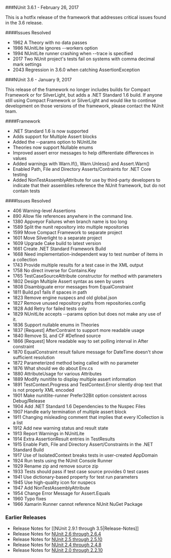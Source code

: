 ###NUnit 3.6.1 - February 26, 2017

This is a hotfix release of the framework that addresses critical issues found in
the 3.6 release.

####Issues Resolved

 * 1962 A Theory with no data passes
 * 1986 NUnitLite ignores --workers option
 * 1994 NUnitLite runner crashing when --trace is specified
 * 2017 Two NUnit project's tests fail on systems with comma decimal mark settings
 * 2043 Regression in 3.6.0 when catching AssertionException

###NUnit 3.6 - January 9, 2017

This release of the framework no longer includes builds for Compact Framework or for SilverLight, but adds a .NET Standard 1.6 build. If anyone still using Compact Framework or SilverLight and would like to continue development on those versions of the framework, please contact the NUnit team.

####Framework

 * .NET Standard 1.6 is now supported
 * Adds support for Multiple Assert blocks
 * Added the --params option to NUnitLite
 * Theories now support Nullable enums
 * Improved assert error messages to help differentiate differences in values
 * Added warnings with Warn.If(), Warn.Unless() and Assert.Warn()
 * Enabled Path, File and Directory Asserts/Contraints for .NET Core testing
 * Added NonTestAssemblyAttribute for use by third-party developers to indicate that their assemblies reference the NUnit framework, but do not contain tests

####Issues Resolved

 * 406 Warning-level Assertions
 * 890 Allow file references anywhere in the command line.
 * 1380 Appveyor Failures when branch name is too long
 * 1589 Split the nunit repository into multiple repositories
 * 1599 Move Compact Framework to separate project
 * 1601 Move Silverlight to a separate project
 * 1609 Upgrade Cake build to latest version
 * 1661 Create .NET Standard Framework Build
 * 1668 Need implementation-independent way to test number of items in a collection
 * 1743 Provide multiple results for a test case in the XML output
 * 1758 No direct inverse for Contains.Key
 * 1765 TestCaseSourceAttribute constructor for method with parameters
 * 1802 Design Multiple Assert syntax as seen by users
 * 1808 Disambiguate error messages from EqualConstraint
 * 1811 Build.ps1 fails if spaces in path
 * 1823 Remove engine nuspecs and old global.json
 * 1827 Remove unused repository paths from repositories.config
 * 1828 Add Retry for failed tests only
 * 1829 NUnitLite accepts --params option but does not make any use of it.
 * 1836 Support nullable enums in Theories
 * 1837 [Request] AfterContraint to support more readable usage
 * 1840 Remove SL and CF #Defined source
 * 1866 [Request] More readable way to set polling interval in After constraint
 * 1870 EqualConstraint result failure message for DateTime doesn't show sufficient resolution
 * 1872 Parameterized method being called with no parameter
 * 1876 What should we do about Env.cs
 * 1880 AttributeUsage for various Attributes
 * 1889 Modify nunitlite to display multiple assert information
 * 1891 TestContext.Progress and TestContext.Error silently drop text that is not properly XML encoded
 * 1901 Make nunitlite-runner Prefer32Bit option consistent across Debug/Release
 * 1904 Add .NET Standard 1.6 Dependencies to the Nuspec Files
 * 1907 Handle early termination of multiple assert block
 * 1911 Changing misleading comment that implies that every ICollection<T> is a list
 * 1912 Add new warning status and result state
 * 1913 Report Warnings in NUnitLite
 * 1914 Extra AssertionResult entries in TestResults
 * 1915 Enable Path, File and Directory Assert/Constraints in the .NET Standard Build
 * 1917 Use of IsolatedContext breaks tests in user-created AppDomain
 * 1924 Run tests using the NUnit Console Runner
 * 1929 Rename zip and remove source zip
 * 1933 Tests should pass if test case source provides 0 test cases
 * 1941 Use dictionary-based property for test run parameters
 * 1945 Use high-quality icon for nuspecs
 * 1947 Add NonTestAssemblyAttribute
 * 1954 Change Error Message for Assert.Equals
 * 1960 Typo fixes
 * 1966 Xamarin Runner cannot reference NUnit NuGet Package

<h3>Earlier Releases</h3>

<ul>
<li>Release Notes for [[NUnit 2.9.1 through 3.5|Release-Notes]]
<li>Release Notes for <a href="http://www.nunit.org/?p=releaseNotes&r=2.6.4">NUnit 2.6 through 2.6.4</a>
<li>Release Notes for <a href="http://www.nunit.org/?p=releaseNotes&r=2.5.10">NUnit 2.5 through 2.5.10</a>
<li>Release Notes for <a href="http://www.nunit.org/?p=releaseNotes&r=2.4.8">NUnit 2.4 through 2.4.8</a>
<li>Release Notes for <a href="http://www.nunit.org/?p=releaseNotes&r=2.2.10">NUnit 2.0 through 2.2.10</a>
</ul>
